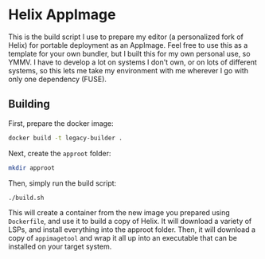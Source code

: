 # Helix AppImage

This is the build script I use to prepare my editor (a personalized fork of Helix)
for portable deployment as an AppImage. Feel free to use this as a template for your
own bundler, but I built this for my own personal use, so YMMV. I have to develop a
lot on systems I don't own, or on lots of different systems, so this lets me take
my environment with me wherever I go with only one dependency (FUSE).

## Building

First, prepare the docker image:

```bash
docker build -t legacy-builder .
```

Next, create the `approot` folder:
```bash
mkdir approot
```

Then, simply run the build script:

```bash
./build.sh
```

This will create a container from the new image you prepared using `Dockerfile`, and
use it to build a copy of Helix. It will download a variety of LSPs, and install
everything into the approot folder. Then, it will download a copy of `appimagetool`
and wrap it all up into an executable that can be installed on your target system.
